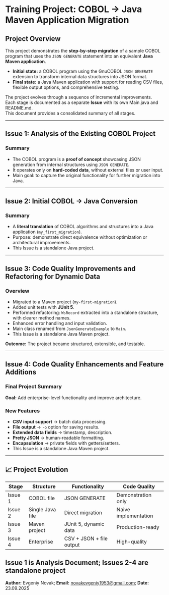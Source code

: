 # Training Project: COBOL → Java Maven Application Migration

## Project Overview
This project demonstrates the **step-by-step migration** of a sample COBOL program that uses the `JSON GENERATE` statement into an equivalent **Java Maven application**.  

- **Initial state:** a COBOL program using the GnuCOBOL `JSON GENERATE` extension to transform internal data structures into JSON format.  
- **Final state:** a Java Maven application with support for reading CSV files, flexible output options, and comprehensive testing.  

The project evolves through a sequence of incremental improvements.  
Each stage is documented as a separate **Issue** with its own Main.java and README.md.  
This document provides a consolidated summary of all stages.

---

## Issue 1: Analysis of the Existing COBOL Project

### Summary
- The COBOL program is a **proof of concept** showcasing JSON generation from internal structures using `JSON GENERATE`.  
- It operates only on **hard-coded data**, without external files or user input.  
- Main goal: to capture the original functionality for further migration into Java.

---

## Issue 2: Initial COBOL → Java Conversion

### Summary
- A **literal translation** of COBOL algorithms and structures into a Java application (`my_first_migration`).  
- Purpose: demonstrate direct equivalence without optimization or architectural improvements.
- This Issue is a standalone Java project.
---

## Issue 3: Code Quality Improvements and Refactoring for Dynamic Data

### Overview
- Migrated to a Maven project (`my-first-migration`).  
- Added unit tests with **JUnit 5**.  
- Performed refactoring: `WsRecord` extracted into a standalone structure, with clearer method names.  
- Enhanced error handling and input validation.  
- Main class renamed from `JsonGenerateExample` to `Main`.
- This Issue is a standalone Java Maven project.

**Outcome:** The project became structured, extensible, and testable.

---

## Issue 4: Code Quality Enhancements and Feature Additions

### Final Project Summary
**Goal:** Add enterprise-level functionality and improve architecture.

### New Features
- **CSV input support** → batch data processing.  
- **File output** → `-o` option for saving results.  
- **Extended data fields** → timestamp, description.  
- **Pretty JSON** → human-readable formatting.  
- **Encapsulation** → private fields with getters/setters.
- This Issue is a standalone Java Maven project.   

---

## 📈 Project Evolution

| Stage   | Structure      | Functionality              | Code Quality       |
|---------|----------------|----------------------------|--------------------|
| Issue 1 | COBOL file     | JSON GENERATE              | Demonstration only |
| Issue 2 | Single Java file | Direct migration         | Naive implementation |
| Issue 3 | Maven project  | JUnit 5, dynamic data      | Production-ready   |
| Issue 4 | Enterprise     | CSV + JSON + file output   | High-quality       |

Issue 1 is Analysis Document; 
 Issues 2-4 are standalone project
---

**Author:** Evgeniy Novak;
 **Email:** novakevgeniy1953@gmail.com;
 **Date:** 23.09.2025  

